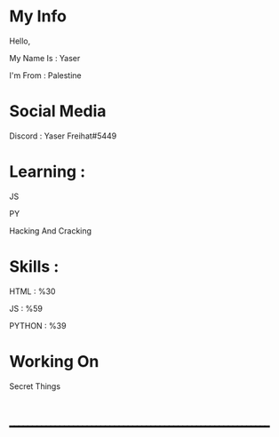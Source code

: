 # My Info

Hello, 

My Name Is : Yaser

I'm From : Palestine

# Social Media 

Discord : Yaser Freihat#5449

# Learning : 

JS 

PY 

Hacking And Cracking

# Skills : 

HTML : %30

JS : %59

PYTHON : %39

# Working On 

Secret Things 

# ـــــــــــــــــــــــــــــــــــــــــــــــــــــــــ
